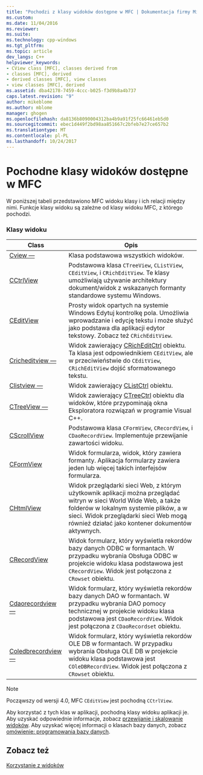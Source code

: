 ```yaml
---
title: "Pochodzi z klasy widoków dostępne w MFC | Dokumentacja firmy Microsoft"
ms.custom: 
ms.date: 11/04/2016
ms.reviewer: 
ms.suite: 
ms.technology: cpp-windows
ms.tgt_pltfrm: 
ms.topic: article
dev_langs: C++
helpviewer_keywords:
- CView class [MFC], classes derived from
- classes [MFC], derived
- derived classes [MFC], view classes
- view classes [MFC], derived
ms.assetid: dba42178-7459-4ccc-b025-f3d9b8a4b737
caps.latest.revision: "9"
author: mikeblome
ms.author: mblome
manager: ghogen
ms.openlocfilehash: da8136b8090004312ba4b9a91f25fc66461eb5d0
ms.sourcegitcommit: ebec1d449f2bd98aa851667c2bfeb7e27ce657b2
ms.translationtype: MT
ms.contentlocale: pl-PL
ms.lasthandoff: 10/24/2017
---
```

# <a name="derived-view-classes-available-in-mfc"></a>Pochodne klasy widoków dostępne w MFC
W poniższej tabeli przedstawiono MFC widoku klasy i ich relacji między nimi. Funkcje klasy widoku są zależne od klasy widoku MFC, z którego pochodzi.  
  
### <a name="view-classes"></a>Klasy widoku  
  
|Class|Opis|  
|-----------|-----------------|  
|[Cview —](../mfc/reference/cview-class.md)|Klasa podstawowa wszystkich widoków.|  
|[CCtrlView](../mfc/reference/cctrlview-class.md)|Podstawowa klasa `CTreeView`, `CListView`, `CEditView`, i `CRichEditView`. Te klasy umożliwiają używanie architektury dokument/widok z wskazanych formanty standardowe systemu Windows.|  
|[CEditView](../mfc/reference/ceditview-class.md)|Prosty widok opartych na systemie Windows Edytuj kontrolkę pola. Umożliwia wprowadzanie i edycję tekstu i może służyć jako podstawa dla aplikacji edytor tekstowy. Zobacz też `CRichEditView`.|  
|[Cricheditview —](../mfc/reference/cricheditview-class.md)|Widok zawierający [CRichEditCtrl](../mfc/reference/cricheditctrl-class.md) obiektu. Ta klasa jest odpowiednikiem `CEditView`, ale w przeciwieństwie do `CEditView`, `CRichEditView` dojść sformatowanego tekstu.|  
|[Clistview —](../mfc/reference/clistview-class.md)|Widok zawierający [CListCtrl](../mfc/reference/clistctrl-class.md) obiektu.|  
|[CTreeView —](../mfc/reference/ctreeview-class.md)|Widok zawierający [CTreeCtrl](../mfc/reference/ctreectrl-class.md) obiektu dla widoków, które przypominają okna Eksploratora rozwiązań w programie Visual C++.|  
|[CScrollView](../mfc/reference/cscrollview-class.md)|Podstawowa klasa `CFormView`, `CRecordView`, i `CDaoRecordView`. Implementuje przewijanie zawartości widoku.|  
|[CFormView](../mfc/reference/cformview-class.md)|Widok formularza, widok, który zawiera formanty. Aplikacja formularzy zawiera jeden lub więcej takich interfejsów formularza.|  
|[CHtmlView](../mfc/reference/chtmlview-class.md)|Widok przeglądarki sieci Web, z którym użytkownik aplikacji można przeglądać witryn w sieci World Wide Web, a także folderów w lokalnym systemie plików, a w sieci. Widok przeglądarki sieci Web mogą również działać jako kontener dokumentów aktywnych.|  
|[CRecordView](../mfc/reference/crecordview-class.md)|Widok formularz, który wyświetla rekordów bazy danych ODBC w formantach. W przypadku wybrania Obsługa ODBC w projekcie widoku klasa podstawowa jest `CRecordView`. Widok jest połączona z `CRowset` obiektu.|  
|[Cdaorecordview —](../mfc/reference/cdaorecordview-class.md)|Widok formularz, który wyświetla rekordów bazy danych DAO w formantach. W przypadku wybrania DAO pomocy technicznej w projekcie widoku klasa podstawowa jest `CDaoRecordView`. Widok jest połączona z `CDaoRecordset` obiektu.|  
|[Coledbrecordview —](../mfc/reference/coledbrecordview-class.md)|Widok formularz, który wyświetla rekordów OLE DB w formantach. W przypadku wybrania Obsługa OLE DB w projekcie widoku klasa podstawowa jest `COleDBRecordView`. Widok jest połączona z `CRowset` obiektu.|  
  
> [!NOTE]
>  Począwszy od wersji 4.0, MFC `CEditView` jest pochodną `CCtrlView`.  
  
 Aby korzystać z tych klas w aplikacji, pochodną klasy widoku aplikacji je. Aby uzyskać odpowiednie informacje, zobacz [przewijanie i skalowanie widoków](../mfc/scrolling-and-scaling-views.md). Aby uzyskać więcej informacji o klasach bazy danych, zobacz [omówienie: programowania bazy danych](../data/data-access-programming-mfc-atl.md).  
  
## <a name="see-also"></a>Zobacz też  
 [Korzystanie z widoków](../mfc/using-views.md)

